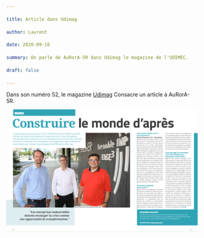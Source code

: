 ```yaml
---

title: Article dans Udimag

author: Laurent

date: 2020-09-10

summary: On parle de AuRorA-5R dans Udimag le magazine de l'UDIMEC.

draft: false

---
```


Dans son numéro 52, le magazine [Udimag](https://www.google.com/url?q=https://www.udimec.fr/sites/default/files/udimag_52_planche_bd.pdf&sa=D&ust=1611144295837000&usg=AOvVaw1RsLg4U398G2Ssla0wQphz) Consacre un article à AuRorA-5R.

![](images/image1.png)

